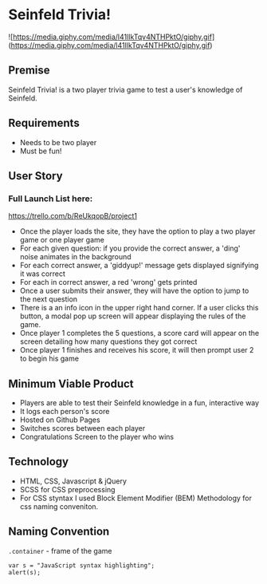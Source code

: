 # Seinfeld Trivia!
![https://media.giphy.com/media/l41lIkTqv4NTHPktO/giphy.gif] (https://media.giphy.com/media/l41lIkTqv4NTHPktO/giphy.gif)

## Premise

Seinfeld Trivia! is a two player trivia game to test a user's knowledge of Seinfeld. 

## Requirements
- Needs to be two player
- Must be fun!

## User Story

### Full Launch List here:  
https://trello.com/b/ReUkqopB/project1

- Once the player loads the site, they have the option to play a two player game or one player game 
- For each given question: if you provide the correct answer, a 'ding' noise animates in the background
- For each correct answer, a 'giddyup!' message gets displayed signifying it was correct
- For each in correct answer, a red 'wrong' gets printed
- Once a user submits their answer, they will have the option to jump to the next question
- There is a an info icon in the upper right hand corner. If a user clicks this button, a modal pop up screen will appear displaying the rules of the game.
- Once player 1 completes the 5 questions, a score card will appear on the screen detailing how many questions they got correct
- Once player 1 finishes and receives his score, it will then prompt user 2 to begin his game

## Minimum Viable Product
- Players are able to test their Seinfeld knowledge in a fun, interactive way
- It logs each person's score
- Hosted on Github Pages
- Switches scores between each player
- Congratulations Screen to the player who wins

## Technology
- HTML, CSS, Javascript & jQuery
- SCSS for CSS preprocessing
- For CSS styntax I used Block Element Modifier (BEM) Methodology for css naming conveniton. 

## Naming Convention

` .container ` - frame of the game

```
var s = "JavaScript syntax highlighting";
alert(s);
```
